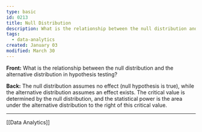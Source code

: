 ```yaml
---
type: basic
id: 0213
title: Null Distribution
description: What is the relationship between the null distribution and the alternative distribution in hypothesis testing?
tags:
  - data-analytics
created: January 03
modified: March 30
---
```


**Front:** What is the relationship between the null distribution and the alternative distribution in hypothesis testing?

**Back:** The null distribution assumes no effect (null hypothesis is true), while the alternative distribution assumes an effect exists. The critical value is determined by the null distribution, and the statistical power is the area under the alternative distribution to the right of this critical value.

---
[[Data Analytics]]